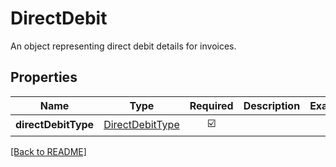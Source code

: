 # DirectDebit

An object representing direct debit details for invoices.

## Properties

| Name | Type | Required | Description | Examples |
|------------|:-------------:|:-------------:|-------------|:-------------:|
| **directDebitType** |[DirectDebitType](DirectDebitType.md) | ☑️ |  | | |



[[Back to README]](../../README.md)